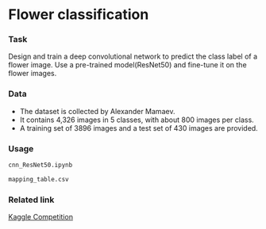 # Flower classification

### Task
Design and train a deep convolutional network to predict the class label of a flower image. 
Use a pre-trained model(ResNet50) and fine-tune it on the flower images.

### Data
* The dataset is collected by Alexander Mamaev.
* It contains 4,326 images in 5 classes, with about 800 images per class.
* A training set of 3896 images and a test set of 430 images are provided.

### Usage
```bash
cnn_ResNet50.ipynb
```
```bash
mapping_table.csv
```

### Related link
[Kaggle Competition](https://www.kaggle.com/c/mis583-hw2-part-2)
